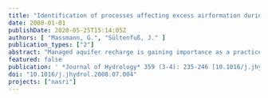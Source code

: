 ```yaml
---
title: "Identification of processes affecting excess airformation during natural bank filtration and managed aquifer recharge"
date: 2008-01-01
publishDate: 2020-05-25T15:14:05Z
authors: [ "Massmann, G.", "Sültenfuß, J." ]
publication_types: ["2"]
abstract: "Managed aquifer recharge is gaining importance as a practice to bank and treat surface water for drinking water production. Neon (Ne) concentrations were analysed at four different recharge sites in and near Berlin, where groundwater is recharged directly from surface water courses, either by near-natural bank filtration, induced bank filtration or engineered basin recharge. Neon concentrations in excess of saturation (DNe) were used to identify excess air in the infiltrates. Excess air concentrations were around saturation at the near-natural bank filtration site, where river water infiltrates through a permeable river bed into a confined aquifer under completely saturated conditions. At two induced unconfined bank filtration sites, samples generally contained excess air (up to 60% DNe). Highest excess air concentrations (up to 81% DNe) were encountered at the engineered basin recharge site. The degree of water table fluctuations, the water saturation of the sediments in the infiltration zone and the presence of a confining layer affect the formation of excess air. Excess air can only be used to trace bank filtrate or artificially recharged water in a setting where the ambient groundwater in the near vicinity of production wells is not affected by large water-table fluctuations. Nevertheless, excess air concentrations provide valuable additional information on the type of recharge (saturated or unsaturated, degree of water table fluctuations)."
featured: false
publication: ' *Journal of Hydrology* 359 (3-4): 235-246 [10.1016/j.jhydrol.2008.07.004](https://doi.org/10.1016/j.jhydrol.2008.07.004)'
doi: "10.1016/j.jhydrol.2008.07.004"
projects: ["nasri"]
---
```


